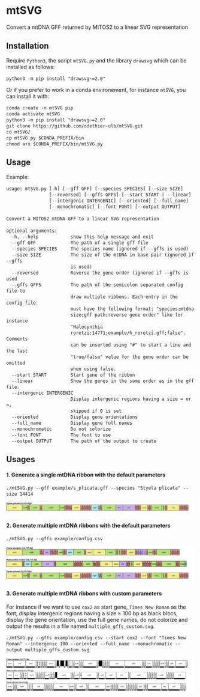 # mtSVG

Convert a mtDNA GFF returned by MITOS2 to a linear SVG representation

## Installation

Require `Python3`, the script `mtSVG.py` and the library `drawsvg` which can be installed as follows: 

```
python3 -m pip install "drawsvg~=2.0"
```

Or if you prefer to work in a conda environement, for instance `mtSVG`, you can install it with:

```
conda create -n mtSVG pip
conda activate mtSVG
python3 -m pip install "drawsvg~=2.0"
git clone https://github.com/odethier-ulb/mtSVG.git
cd mtSVG/
cp mtSVG.py $CONDA_PREFIX/bin
chmod a+x $CONDA_PREFIX/bin/mtSVG.py
```

## Usage

Example:
```
usage: mtSVG.py [-h] [--gff GFF] [--species SPECIES] [--size SIZE]
                [--reversed] [--gffs GFFS] [--start START | --linear]
                [--intergenic INTERGENIC] [--oriented] [--full_name]
                [--monochromatic] [--font FONT] [--output OUTPUT]

Convert a MITOS2 mtDNA GFF to a linear SVG representation

optional arguments:
  -h, --help            show this help message and exit
  --gff GFF             The path of a single gff file
  --species SPECIES     The species name (ignored if --gffs is used)
  --size SIZE           The size of the mtDNA in base pair (ignored if --gffs
                        is used)
  --reversed            Reverse the gene order (ignored if --gffs is used
  --gffs GFFS           The path of the semicolon separated config file to
                        draw multiple ribbons. Each entry in the config file
                        must have the following format: "species;mtdna
                        size;gff path;reverse gene order" like for instance
                        "Halocynthia
                        roretzi;14771;example/h_roretzi.gff;false". Comments
                        can be inserted using "#" to start a line and the last
                        "true/false" value for the gene order can be omitted
                        when using false.
  --start START         Start gene of the ribbon
  --linear              Show the genes in the same order as in the gff file.
  --intergenic INTERGENIC
                        Display intergenic regions having a size = or >,
                        skipped if 0 is set
  --oriented            Display gene orientations
  --full_name           Display gene full names
  --monochromatic       Do not colorize
  --font FONT           The font to use
  --output OUTPUT       The path of the output to create
```

## Usages

#### 1. Generate a single mtDNA ribbon with the default parameters

```
./mtSVG.py --gff example/s_plicata.gff --species "Styela plicata" --size 14414
```

![](doc/single_gff_default.svg)

#### 2. Generate multiple mtDNA ribbons with the default parameters

```
./mtSVG.py --gffs example/config.csv
```

![](doc/multiple_gffs_default.svg)

#### 3. Generate multiple mtDNA ribbons with custom parameters

For instance if we want to use `cox2` as start gene, `Times New Roman` as the font, 
display intergenic regions having a size ≥ 100 bp as black blocs, display the gene orientation, use the full gene names,
do not colorize and output the results in a file named `multiple_gffs_custom.svg`.

```
./mtSVG.py --gffs example/config.csv --start cox2 --font "Times New Roman" --intergenic 100 --oriented --full_name --monochromatic --output multiple_gffs_custom.svg
```

![](doc/multiple_gffs_custom.svg)
